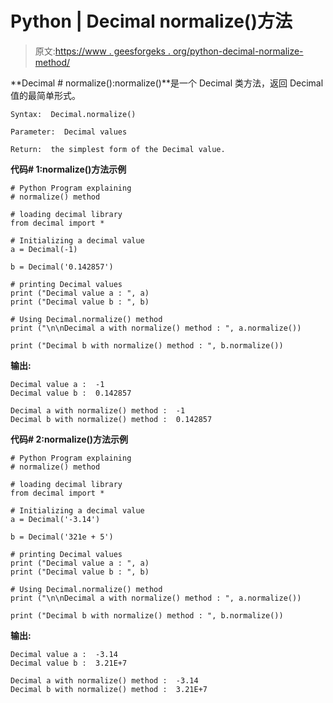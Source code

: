 # Python | Decimal normalize()方法

> 原文:[https://www . geesforgeks . org/python-decimal-normalize-method/](https://www.geeksforgeeks.org/python-decimal-normalize-method/)

**Decimal # normalize():normalize()**是一个 Decimal 类方法，返回 Decimal 值的最简单形式。

```
Syntax:  Decimal.normalize()

Parameter:  Decimal values

Return:  the simplest form of the Decimal value. 

```

**代码# 1:normalize()方法示例**

```
# Python Program explaining 
# normalize() method

# loading decimal library
from decimal import *

# Initializing a decimal value
a = Decimal(-1)

b = Decimal('0.142857')

# printing Decimal values
print ("Decimal value a : ", a)
print ("Decimal value b : ", b)

# Using Decimal.normalize() method
print ("\n\nDecimal a with normalize() method : ", a.normalize())

print ("Decimal b with normalize() method : ", b.normalize())
```

**输出:**

```
Decimal value a :  -1
Decimal value b :  0.142857

Decimal a with normalize() method :  -1
Decimal b with normalize() method :  0.142857

```

**代码# 2:normalize()方法示例**

```
# Python Program explaining 
# normalize() method

# loading decimal library
from decimal import *

# Initializing a decimal value
a = Decimal('-3.14')

b = Decimal('321e + 5')

# printing Decimal values
print ("Decimal value a : ", a)
print ("Decimal value b : ", b)

# Using Decimal.normalize() method
print ("\n\nDecimal a with normalize() method : ", a.normalize())

print ("Decimal b with normalize() method : ", b.normalize())
```

**输出:**

```
Decimal value a :  -3.14
Decimal value b :  3.21E+7

Decimal a with normalize() method :  -3.14
Decimal b with normalize() method :  3.21E+7

```